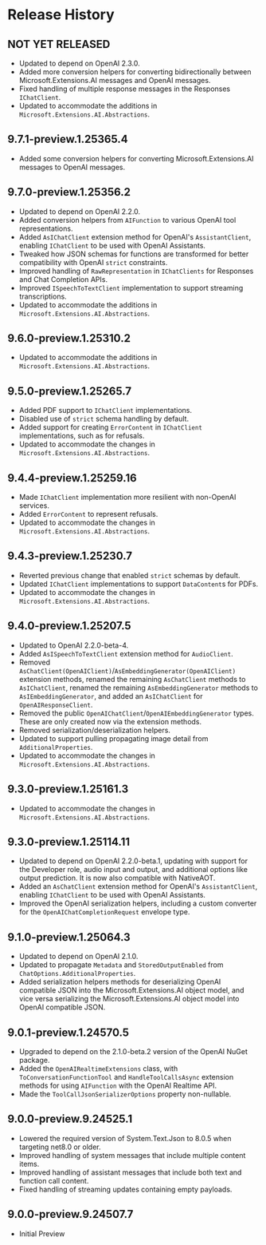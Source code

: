 # Release History

## NOT YET RELEASED

- Updated to depend on OpenAI 2.3.0.
- Added more conversion helpers for converting bidirectionally between Microsoft.Extensions.AI messages and OpenAI messages.
- Fixed handling of multiple response messages in the Responses `IChatClient`.
- Updated to accommodate the additions in `Microsoft.Extensions.AI.Abstractions`.

## 9.7.1-preview.1.25365.4

- Added some conversion helpers for converting Microsoft.Extensions.AI messages to OpenAI messages.

## 9.7.0-preview.1.25356.2

- Updated to depend on OpenAI 2.2.0.
- Added conversion helpers from `AIFunction` to various OpenAI tool representations.
- Added `AsIChatClient` extension method for OpenAI's `AssistantClient`, enabling `IChatClient` to be used with OpenAI Assistants.
- Tweaked how JSON schemas for functions are transformed for better compatibility with OpenAI `strict` constraints.
- Improved handling of `RawRepresentation` in `IChatClients` for Responses and Chat Completion APIs.
- Improved `ISpeechToTextClient` implementation to support streaming transcriptions.
- Updated to accommodate the additions in `Microsoft.Extensions.AI.Abstractions`.

## 9.6.0-preview.1.25310.2

- Updated to accommodate the additions in `Microsoft.Extensions.AI.Abstractions`.

## 9.5.0-preview.1.25265.7

- Added PDF support to `IChatClient` implementations.
- Disabled use of `strict` schema handling by default.
- Added support for creating `ErrorContent` in `IChatClient` implementations, such as for refusals.
- Updated to accommodate the changes in `Microsoft.Extensions.AI.Abstractions`.

## 9.4.4-preview.1.25259.16

- Made `IChatClient` implementation more resilient with non-OpenAI services.
- Added `ErrorContent` to represent refusals.
- Updated to accommodate the changes in `Microsoft.Extensions.AI.Abstractions`.

## 9.4.3-preview.1.25230.7

- Reverted previous change that enabled `strict` schemas by default.
- Updated `IChatClient` implementations to support `DataContent`s for PDFs.
- Updated to accommodate the changes in `Microsoft.Extensions.AI.Abstractions`.

## 9.4.0-preview.1.25207.5

- Updated to OpenAI 2.2.0-beta-4.
- Added `AsISpeechToTextClient` extension method for `AudioClient`.
- Removed `AsChatClient(OpenAIClient)`/`AsEmbeddingGenerator(OpenAIClient)` extension methods, renamed the remaining `AsChatClient` methods to `AsIChatClient`, renamed the remaining `AsEmbeddingGenerator` methods to `AsIEmbeddingGenerator`, and added an `AsIChatClient` for `OpenAIResponseClient`.
- Removed the public `OpenAIChatClient`/`OpenAIEmbeddingGenerator` types. These are only created now via the extension methods.
- Removed serialization/deserialization helpers.
- Updated to support pulling propagating image detail from `AdditionalProperties`.
- Updated to accommodate the changes in `Microsoft.Extensions.AI.Abstractions`.

## 9.3.0-preview.1.25161.3

- Updated to accommodate the changes in `Microsoft.Extensions.AI.Abstractions`.

## 9.3.0-preview.1.25114.11

- Updated to depend on OpenAI 2.2.0-beta.1, updating with support for the Developer role, audio input and output, and additional options like output prediction. It is now also compatible with NativeAOT.
- Added an `AsChatClient` extension method for OpenAI's `AssistantClient`, enabling `IChatClient` to be used with OpenAI Assistants.
- Improved the OpenAI serialization helpers, including a custom converter for the `OpenAIChatCompletionRequest` envelope type.

## 9.1.0-preview.1.25064.3

- Updated to depend on OpenAI 2.1.0.
- Updated to propagate `Metadata` and `StoredOutputEnabled` from `ChatOptions.AdditionalProperties`.
- Added serialization helpers methods for deserializing OpenAI compatible JSON into the Microsoft.Extensions.AI object model, and vice versa serializing the Microsoft.Extensions.AI object model into OpenAI compatible JSON.

## 9.0.1-preview.1.24570.5

  - Upgraded to depend on the 2.1.0-beta.2 version of the OpenAI NuGet package.
  - Added the `OpenAIRealtimeExtensions` class, with `ToConversationFunctionTool` and `HandleToolCallsAsync` extension methods for using `AIFunction` with the OpenAI Realtime API.
  - Made the `ToolCallJsonSerializerOptions` property non-nullable.

## 9.0.0-preview.9.24525.1

- Lowered the required version of System.Text.Json to 8.0.5 when targeting net8.0 or older.
- Improved handling of system messages that include multiple content items.
- Improved handling of assistant messages that include both text and function call content.
- Fixed handling of streaming updates containing empty payloads.

## 9.0.0-preview.9.24507.7

- Initial Preview

